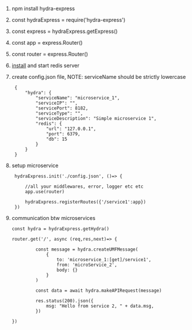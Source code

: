 1. npm install hydra-express
2. const hydraExpress = require('hydra-express')
3. const express = hydraExpress.getExpress()

4. const app = express.Router()
5. const router = express.Router()

6. [install](https://github.com/microsoftarchive/redis/releases/latest) and start redis server

7. create config.json file, NOTE: serviceName should be strictly lowercase

        {
            "hydra": {
                "serviceName": "microservice_1",  
                "serviceIP": "",
                "servicePort": 8182,
                "serviceType": "",
                "serviceDescription": "Simple microservice 1",
                "redis": {
                    "url": "127.0.0.1",
                    "port": 6379,
                    "db": 15
                }
            }
        }
        

8. setup microservice

        hydraExpress.init('./config.json', ()=> {

            //all your middlewares, error, logger etc etc
            app.use(router)

            hydraExpress.registerRoutes({'/service1':app})
        })


9. communication btw microservices

       const hydra = hydraExpress.getHydra()

       router.get('/', async (req,res,next)=> {

                const message = hydra.createUMFMessage(
                    {
                        to: 'microservice_1:[get]/service1',
                        from: 'microService_2',
                        body: {}
                    }
                )

                const data = await hydra.makeAPIRequest(message)

                res.status(200).json({
                    msg: "Hello from service 2, " + data.msg,        
                })

       })
